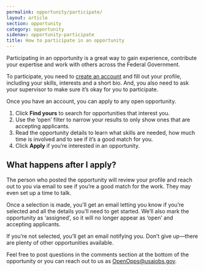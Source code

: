 ```yaml
---
permalink: opportunity/participate/
layout: article
section: opportunity
category: opportunity
sidenav: opportunity-participate
title: How to participate in an opportunity
---
```

Participating in an opportunity is a great way to gain experience, contribute your expertise and work with others across the Federal Government.

To participate, you need to [create an account](../../account/create/) and fill out your profile, including your skills, interests and a short bio. And, you also need to ask your supervisor to make sure it’s okay for you to participate.

Once you have an account, you can apply to any open opportunity.  

1. Click **Find yours** to search for opportunities that interest you.
2. Use the ‘open’ filter to narrow your results to only show ones that are accepting applicants.
3. Read the opportunity details to learn what skills are needed, how much time is involved and to see if it’s a good match for you.
4. Click **Apply** if you’re interested in an opportunity.

## What happens after I apply?
The person who posted the opportunity will review your profile and reach out to you via email to see if you’re a good match for the work. They may even set up a time to talk.

Once a selection is made, you’ll get an email letting you know if you’re selected and all the details you’ll need to get started.  We’ll also mark the opportunity as ‘assigned’, so it will no longer appear as ‘open’ and accepting applicants.

If you’re not selected, you’ll get an email notifying you.  Don’t give up—there are plenty of other opportunities available.  

Feel free to post questions in the comments section at the bottom of the opportunity or you can reach out to us as OpenOpps@usajobs.gov.
